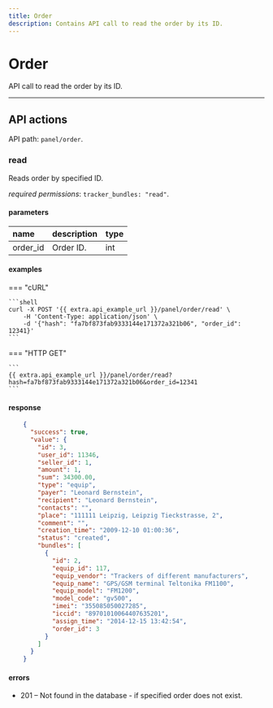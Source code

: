 ```yaml
---
title: Order
description: Contains API call to read the order by its ID.
---
```


# Order

API call to read the order by its ID.

***

## API actions

API path: `panel/order`.

### read

Reads order by specified ID.

*required permissions*: `tracker_bundles: "read"`.

#### parameters

| name | description | type|
| :------ | :------ | :----- |
| order_id | Order ID. | int |

#### examples

=== "cURL"

    ```shell
    curl -X POST '{{ extra.api_example_url }}/panel/order/read' \
        -H 'Content-Type: application/json' \ 
        -d '{"hash": "fa7bf873fab9333144e171372a321b06", "order_id": 12341}'
    ```

=== "HTTP GET"

    ```
    {{ extra.api_example_url }}/panel/order/read?hash=fa7bf873fab9333144e171372a321b06&order_id=12341
    ```

#### response

```json
    {
      "success": true,
      "value": {
        "id": 3,
        "user_id": 11346,
        "seller_id": 1,
        "amount": 1,
        "sum": 34300.00,
        "type": "equip",
        "payer": "Leonard Bernstein",
        "recipient": "Leonard Bernstein",
        "contacts": "",
        "place": "111111 Leipzig, Leipzig Tieckstrasse, 2",
        "comment": "",
        "creation_time": "2009-12-10 01:00:36",
        "status": "created",
        "bundles": [
          {
            "id": 2,
            "equip_id": 117,
            "equip_vendor": "Trackers of different manufacturers",
            "equip_name": "GPS/GSM terminal Teltonika FM1100",
            "equip_model": "FM1200",
            "model_code": "gv500",
            "imei": "355085050027285",
            "iccid": "89701010064407635201",
            "assign_time": "2014-12-15 13:42:54",
            "order_id": 3
          }
        ]
      }
    }
```

#### errors

* 201 – Not found in the database - if specified order does not exist.